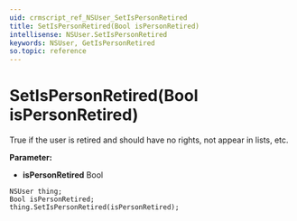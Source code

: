 ```yaml
---
uid: crmscript_ref_NSUser_SetIsPersonRetired
title: SetIsPersonRetired(Bool isPersonRetired)
intellisense: NSUser.SetIsPersonRetired
keywords: NSUser, GetIsPersonRetired
so.topic: reference
---
```


# SetIsPersonRetired(Bool isPersonRetired)

True if the user is retired and should have no rights, not appear in lists, etc.

**Parameter:** 
* **isPersonRetired** Bool

```crmscript
NSUser thing;
Bool isPersonRetired;
thing.SetIsPersonRetired(isPersonRetired);
```

